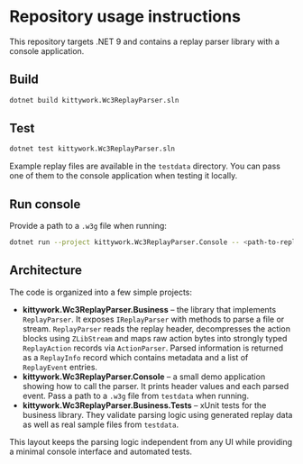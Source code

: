 # Repository usage instructions

This repository targets .NET 9 and contains a replay parser library with a console application.

## Build
```bash
dotnet build kittywork.Wc3ReplayParser.sln
```

## Test
```bash
dotnet test kittywork.Wc3ReplayParser.sln
```

Example replay files are available in the `testdata` directory. You can pass one
of them to the console application when testing it locally.

## Run console
Provide a path to a `.w3g` file when running:
```bash
dotnet run --project kittywork.Wc3ReplayParser.Console -- <path-to-replay>
```

## Architecture
The code is organized into a few simple projects:

- **kittywork.Wc3ReplayParser.Business** – the library that implements
  `ReplayParser`. It exposes `IReplayParser` with methods to parse a file or
  stream. `ReplayParser` reads the replay header, decompresses the action
  blocks using `ZLibStream` and maps raw action bytes into strongly typed
  `ReplayAction` records via `ActionParser`. Parsed information is returned as a
  `ReplayInfo` record which contains metadata and a list of `ReplayEvent`
  entries.
- **kittywork.Wc3ReplayParser.Console** – a small demo application showing how
  to call the parser. It prints header values and each parsed event. Pass a
  path to a `.w3g` file from `testdata` when running.
- **kittywork.Wc3ReplayParser.Business.Tests** – xUnit tests for the business
  library. They validate parsing logic using generated replay data as well as
  real sample files from `testdata`.

This layout keeps the parsing logic independent from any UI while providing a
minimal console interface and automated tests.

